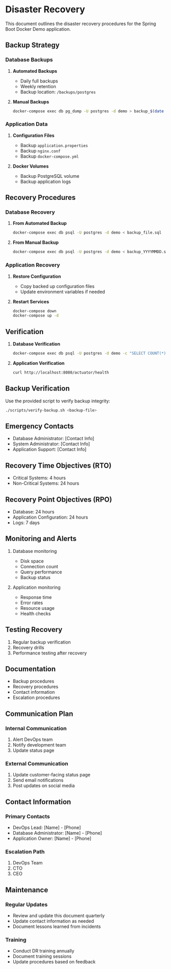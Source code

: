 # Disaster Recovery

This document outlines the disaster recovery procedures for the Spring Boot Docker Demo application.

## Backup Strategy

### Database Backups

1. **Automated Backups**
   - Daily full backups
   - Weekly retention
   - Backup location: `/backups/postgres`

2. **Manual Backups**
   ```bash
   docker-compose exec db pg_dump -U postgres -d demo > backup_$(date +%Y%m%d).sql
   ```

### Application Data

1. **Configuration Files**
   - Backup `application.properties`
   - Backup `nginx.conf`
   - Backup `docker-compose.yml`

2. **Docker Volumes**
   - Backup PostgreSQL volume
   - Backup application logs

## Recovery Procedures

### Database Recovery

1. **From Automated Backup**
   ```bash
   docker-compose exec db psql -U postgres -d demo < backup_file.sql
   ```

2. **From Manual Backup**
   ```bash
   docker-compose exec db psql -U postgres -d demo < backup_YYYYMMDD.sql
   ```

### Application Recovery

1. **Restore Configuration**
   - Copy backed up configuration files
   - Update environment variables if needed

2. **Restart Services**
   ```bash
   docker-compose down
   docker-compose up -d
   ```

## Verification

1. **Database Verification**
   ```bash
   docker-compose exec db psql -U postgres -d demo -c "SELECT COUNT(*) FROM users;"
   ```

2. **Application Verification**
   ```bash
   curl http://localhost:8080/actuator/health
   ```

## Backup Verification

Use the provided script to verify backup integrity:
```bash
./scripts/verify-backup.sh <backup-file>
```

## Emergency Contacts

- Database Administrator: [Contact Info]
- System Administrator: [Contact Info]
- Application Support: [Contact Info]

## Recovery Time Objectives (RTO)

- Critical Systems: 4 hours
- Non-Critical Systems: 24 hours

## Recovery Point Objectives (RPO)

- Database: 24 hours
- Application Configuration: 24 hours
- Logs: 7 days

## Monitoring and Alerts

1. Database monitoring
   - Disk space
   - Connection count
   - Query performance
   - Backup status

2. Application monitoring
   - Response time
   - Error rates
   - Resource usage
   - Health checks

## Testing Recovery

1. Regular backup verification
2. Recovery drills
3. Performance testing after recovery

## Documentation

- Backup procedures
- Recovery procedures
- Contact information
- Escalation procedures

## Communication Plan

### Internal Communication
1. Alert DevOps team
2. Notify development team
3. Update status page

### External Communication
1. Update customer-facing status page
2. Send email notifications
3. Post updates on social media

## Contact Information

### Primary Contacts
- DevOps Lead: [Name] - [Phone]
- Database Administrator: [Name] - [Phone]
- Application Owner: [Name] - [Phone]

### Escalation Path
1. DevOps Team
2. CTO
3. CEO

## Maintenance

### Regular Updates
- Review and update this document quarterly
- Update contact information as needed
- Document lessons learned from incidents

### Training
- Conduct DR training annually
- Document training sessions
- Update procedures based on feedback 